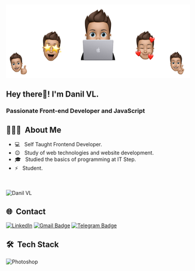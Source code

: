 <p align="center">
  <img src="https://github.com/vndanycode/vndanycode/raw/main/photo__emoji.png" height="200"/>
</p>


<h2> Hey there👋! I'm Danil VL.</h2>
<h3> Passionate Front-end Developer and JavaScript </h3>

## 👨🏻‍💻 &nbsp;About Me 

- 💻 &nbsp; Self Taught Frontend Developer.
- 😉 &nbsp; Study of web technologies and website development.
- 🎓 &nbsp; Studied the basics of programming at IT Step.
- ⚡ &nbsp; Student.

<br>
<p align="left"> 
  <img src="https://komarev.com/ghpvc/?username=vndanycode&label=Profile%20views&color=0e75b6&style=flat-square" alt="Danil VL" />
</p>

## 🌐 &nbsp;Contact

[![LinkedIn](https://img.shields.io/badge/-vndanycode-blue?style=flat-square&logo=linkedin&logoColor=white&link=https://www.linkedin.com/in/danil-vologzhanin/)](https://www.linkedin.com/in/danil-vologzhanin?lipi=urn%3Ali%3Apage%3Ad_flagship3_profile_view_base_contact_details%3B%2Bdpb8F8ZQemUXuvxvEAfaQ%3D%3D)
[![Gmail Badge](https://img.shields.io/badge/-vndanycode@gmail.com-c14438?style=flat-square&logo=Gmail&logoColor=white&link=mailto:vndanycode@gmail.com)](mailto:vndanycode@gmail.com)
[![Telegram Badge](https://img.shields.io/badge/-vndany-1ca0f1?style=flat-square&labelColor=1ca0f1&logo=telegram&logoColor=white&link=https://t.me/vndany)](https://t.me/vndany)

## 🛠 &nbsp;Tech Stack

<p>
    <img alt="Photoshop" title="Photoshop" height="55" width="auto" src="https://icons8.com/icon/K8Ttz87NEjvn/adobe-photoshop">
</p>

